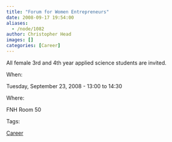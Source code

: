 ```yaml
---
title: "Forum for Women Entrepreneurs"
date: 2008-09-17 19:54:00
aliases:
  - /node/1082
author: Christopher Head
images: []
categories: [Career]
---
```


All female 3rd and 4th year applied science students are invited.

When:

Tuesday, September 23, 2008 - 13:00 to 14:30

Where:

FNH Room 50

Tags:

[Career](/career)
